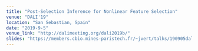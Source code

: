 ```yaml
---
title: "Post-Selection Inference for Nonlinear Feature Selection"
venue: "DALI'19"
location: "San Sebastian, Spain"
date: "2019-9-5"
venue_link: "http://dalimeeting.org/dali2019b/"
slides: "https://members.cbio.mines-paristech.fr/~jvert/talks/190905dali/dali.pdf"
---
```

